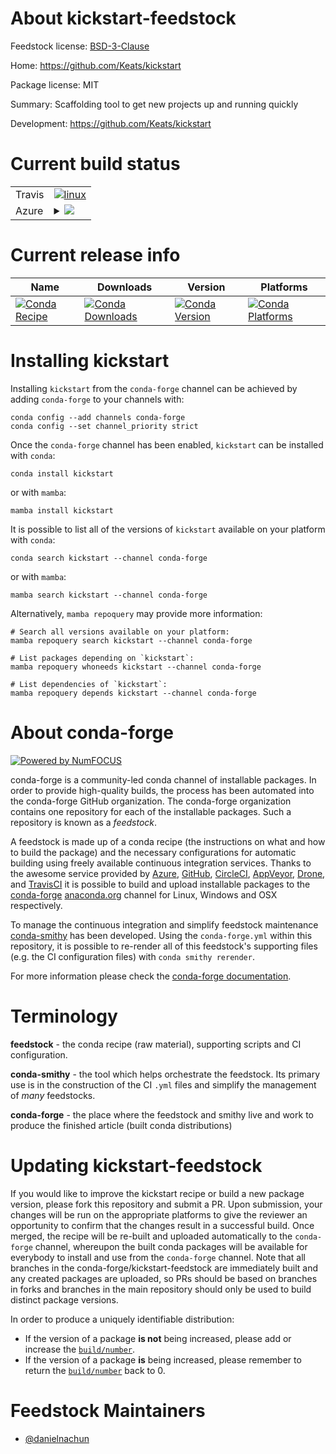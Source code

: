 About kickstart-feedstock
=========================

Feedstock license: [BSD-3-Clause](https://github.com/conda-forge/kickstart-feedstock/blob/main/LICENSE.txt)

Home: https://github.com/Keats/kickstart

Package license: MIT

Summary: Scaffolding tool to get new projects up and running quickly

Development: https://github.com/Keats/kickstart

Current build status
====================


<table><tr>
    <td>Travis</td>
    <td>
      <a href="https://app.travis-ci.com/conda-forge/kickstart-feedstock">
        <img alt="linux" src="https://img.shields.io/travis/com/conda-forge/kickstart-feedstock/main.svg?label=Linux">
      </a>
    </td>
  </tr>
    
  <tr>
    <td>Azure</td>
    <td>
      <details>
        <summary>
          <a href="https://dev.azure.com/conda-forge/feedstock-builds/_build/latest?definitionId=23436&branchName=main">
            <img src="https://dev.azure.com/conda-forge/feedstock-builds/_apis/build/status/kickstart-feedstock?branchName=main">
          </a>
        </summary>
        <table>
          <thead><tr><th>Variant</th><th>Status</th></tr></thead>
          <tbody><tr>
              <td>linux_64</td>
              <td>
                <a href="https://dev.azure.com/conda-forge/feedstock-builds/_build/latest?definitionId=23436&branchName=main">
                  <img src="https://dev.azure.com/conda-forge/feedstock-builds/_apis/build/status/kickstart-feedstock?branchName=main&jobName=linux&configuration=linux%20linux_64_" alt="variant">
                </a>
              </td>
            </tr><tr>
              <td>linux_aarch64</td>
              <td>
                <a href="https://dev.azure.com/conda-forge/feedstock-builds/_build/latest?definitionId=23436&branchName=main">
                  <img src="https://dev.azure.com/conda-forge/feedstock-builds/_apis/build/status/kickstart-feedstock?branchName=main&jobName=linux&configuration=linux%20linux_aarch64_" alt="variant">
                </a>
              </td>
            </tr><tr>
              <td>linux_ppc64le</td>
              <td>
                <a href="https://dev.azure.com/conda-forge/feedstock-builds/_build/latest?definitionId=23436&branchName=main">
                  <img src="https://dev.azure.com/conda-forge/feedstock-builds/_apis/build/status/kickstart-feedstock?branchName=main&jobName=linux&configuration=linux%20linux_ppc64le_" alt="variant">
                </a>
              </td>
            </tr><tr>
              <td>osx_64</td>
              <td>
                <a href="https://dev.azure.com/conda-forge/feedstock-builds/_build/latest?definitionId=23436&branchName=main">
                  <img src="https://dev.azure.com/conda-forge/feedstock-builds/_apis/build/status/kickstart-feedstock?branchName=main&jobName=osx&configuration=osx%20osx_64_" alt="variant">
                </a>
              </td>
            </tr><tr>
              <td>osx_arm64</td>
              <td>
                <a href="https://dev.azure.com/conda-forge/feedstock-builds/_build/latest?definitionId=23436&branchName=main">
                  <img src="https://dev.azure.com/conda-forge/feedstock-builds/_apis/build/status/kickstart-feedstock?branchName=main&jobName=osx&configuration=osx%20osx_arm64_" alt="variant">
                </a>
              </td>
            </tr><tr>
              <td>win_64</td>
              <td>
                <a href="https://dev.azure.com/conda-forge/feedstock-builds/_build/latest?definitionId=23436&branchName=main">
                  <img src="https://dev.azure.com/conda-forge/feedstock-builds/_apis/build/status/kickstart-feedstock?branchName=main&jobName=win&configuration=win%20win_64_" alt="variant">
                </a>
              </td>
            </tr>
          </tbody>
        </table>
      </details>
    </td>
  </tr>
</table>

Current release info
====================

| Name | Downloads | Version | Platforms |
| --- | --- | --- | --- |
| [![Conda Recipe](https://img.shields.io/badge/recipe-kickstart-green.svg)](https://anaconda.org/conda-forge/kickstart) | [![Conda Downloads](https://img.shields.io/conda/dn/conda-forge/kickstart.svg)](https://anaconda.org/conda-forge/kickstart) | [![Conda Version](https://img.shields.io/conda/vn/conda-forge/kickstart.svg)](https://anaconda.org/conda-forge/kickstart) | [![Conda Platforms](https://img.shields.io/conda/pn/conda-forge/kickstart.svg)](https://anaconda.org/conda-forge/kickstart) |

Installing kickstart
====================

Installing `kickstart` from the `conda-forge` channel can be achieved by adding `conda-forge` to your channels with:

```
conda config --add channels conda-forge
conda config --set channel_priority strict
```

Once the `conda-forge` channel has been enabled, `kickstart` can be installed with `conda`:

```
conda install kickstart
```

or with `mamba`:

```
mamba install kickstart
```

It is possible to list all of the versions of `kickstart` available on your platform with `conda`:

```
conda search kickstart --channel conda-forge
```

or with `mamba`:

```
mamba search kickstart --channel conda-forge
```

Alternatively, `mamba repoquery` may provide more information:

```
# Search all versions available on your platform:
mamba repoquery search kickstart --channel conda-forge

# List packages depending on `kickstart`:
mamba repoquery whoneeds kickstart --channel conda-forge

# List dependencies of `kickstart`:
mamba repoquery depends kickstart --channel conda-forge
```


About conda-forge
=================

[![Powered by
NumFOCUS](https://img.shields.io/badge/powered%20by-NumFOCUS-orange.svg?style=flat&colorA=E1523D&colorB=007D8A)](https://numfocus.org)

conda-forge is a community-led conda channel of installable packages.
In order to provide high-quality builds, the process has been automated into the
conda-forge GitHub organization. The conda-forge organization contains one repository
for each of the installable packages. Such a repository is known as a *feedstock*.

A feedstock is made up of a conda recipe (the instructions on what and how to build
the package) and the necessary configurations for automatic building using freely
available continuous integration services. Thanks to the awesome service provided by
[Azure](https://azure.microsoft.com/en-us/services/devops/), [GitHub](https://github.com/),
[CircleCI](https://circleci.com/), [AppVeyor](https://www.appveyor.com/),
[Drone](https://cloud.drone.io/welcome), and [TravisCI](https://travis-ci.com/)
it is possible to build and upload installable packages to the
[conda-forge](https://anaconda.org/conda-forge) [anaconda.org](https://anaconda.org/)
channel for Linux, Windows and OSX respectively.

To manage the continuous integration and simplify feedstock maintenance
[conda-smithy](https://github.com/conda-forge/conda-smithy) has been developed.
Using the ``conda-forge.yml`` within this repository, it is possible to re-render all of
this feedstock's supporting files (e.g. the CI configuration files) with ``conda smithy rerender``.

For more information please check the [conda-forge documentation](https://conda-forge.org/docs/).

Terminology
===========

**feedstock** - the conda recipe (raw material), supporting scripts and CI configuration.

**conda-smithy** - the tool which helps orchestrate the feedstock.
                   Its primary use is in the construction of the CI ``.yml`` files
                   and simplify the management of *many* feedstocks.

**conda-forge** - the place where the feedstock and smithy live and work to
                  produce the finished article (built conda distributions)


Updating kickstart-feedstock
============================

If you would like to improve the kickstart recipe or build a new
package version, please fork this repository and submit a PR. Upon submission,
your changes will be run on the appropriate platforms to give the reviewer an
opportunity to confirm that the changes result in a successful build. Once
merged, the recipe will be re-built and uploaded automatically to the
`conda-forge` channel, whereupon the built conda packages will be available for
everybody to install and use from the `conda-forge` channel.
Note that all branches in the conda-forge/kickstart-feedstock are
immediately built and any created packages are uploaded, so PRs should be based
on branches in forks and branches in the main repository should only be used to
build distinct package versions.

In order to produce a uniquely identifiable distribution:
 * If the version of a package **is not** being increased, please add or increase
   the [``build/number``](https://docs.conda.io/projects/conda-build/en/latest/resources/define-metadata.html#build-number-and-string).
 * If the version of a package **is** being increased, please remember to return
   the [``build/number``](https://docs.conda.io/projects/conda-build/en/latest/resources/define-metadata.html#build-number-and-string)
   back to 0.

Feedstock Maintainers
=====================

* [@danielnachun](https://github.com/danielnachun/)

